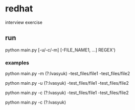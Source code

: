 # redhat
interview exercise

## run
python main.py [-u/-c/-m] [-FILE_NAME1, ...] REGEX')

### examples
python main.py -m (?:lvasyuk) -test_files/file1 -test_files/file2

python main.py -u (?:lvasyuk) -test_files/file1 -test_files/file2

python main.py -c (?:lvasyuk) -test_files/file1 -test_files/file2

python main.py -c (?:lvasyuk)
